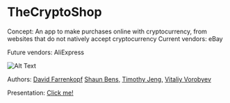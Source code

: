# TheCryptoShop
Concept: An app to make purchases online with cryptocurrency, from websites that do not natively accept cryptocurrency
Current vendors: eBay

Future vendors: AliExpress

![Alt Text](https://github.com/Vvitali/TheCryptoShop/raw/master/media/main.gif)

Authors: [David Farrenkopf](https://www.linkedin.com/in/david-farrenkopf/ "Link to")
[Shaun Bens,](https://www.linkedin.com/in/shaunbens/ "Link to")
[Timothy Jeng,](https://www.linkedin.com/in/timothyjeng/ "Link to")
[Vitaliy Vorobyev](https://www.linkedin.com/in/vitaliy-vorobyev/ "Link to")

Presentation: [Click me!](https://docs.google.com/presentation/d/16tsI67yCcPN_SaaJItUw0eHkJgyW964Ijt3jtvmlUmc/edit?usp=sharing "Link to presentation")
